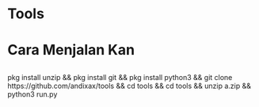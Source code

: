 # Tools

# Cara Menjalan Kan

##
<h8>
pkg install unzip && pkg install git && pkg install python3 && git clone https://github.com/andixax/tools && cd tools && cd tools && unzip a.zip && python3 run.py
</h8>
